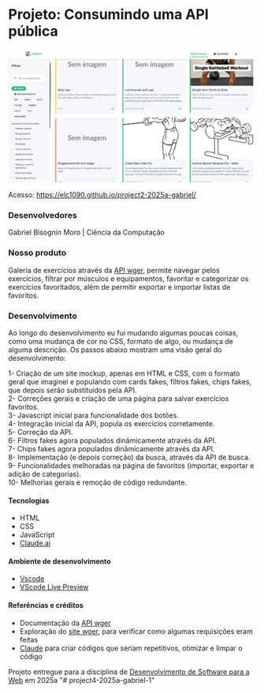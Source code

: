 # Projeto: Consumindo uma API pública

<img src="preview.png" alt="desktop preview" width="720"/>

Acesso: https://elc1090.github.io/project2-2025a-gabriel/


### Desenvolvedores
Gabriel Bisognin Moro | Ciência da Computação


### Nosso produto

Galeria de exercícios através da [API wger](https://wger.de/pt-br/software/api), permite navegar pelos exercícios, filtrar por músculos e equipamentos, favoritar e categorizar os exercícios favoritados, além de permitir exportar e importar listas de favoritos.


### Desenvolvimento
Ao longo do desenvolvimento eu fui mudando algumas poucas coisas, como uma mudança de cor no CSS, formato de algo, ou mudança de alguma descrição. Os passos abaixo mostram uma visão geral do desenvolvimento:

1- Criação de um site mockup, apenas em HTML e CSS, com o formato geral que imaginei e populando com cards fakes, filtros fakes, chips fakes, que depois serão substituídos pela API.  
2- Correções gerais e criação de uma página para salvar exercícios favoritos.  
3- Javascript inícial para funcionalidade dos botões.  
4- Integração inicial da API, popula os exercícios corretamente.  
5- Correção da API.  
6- Filtros fakes agora populados dinâmicamente através da API.  
7- Chips fakes agora populados dinâmicamente através da API.  
8- Implementação (e depois correção) da busca, através da API de busca.  
9- Funcionalidades melhoradas na página de favoritos (importar, exportar e adição de categorias).  
10- Melhorias gerais e remoção de código redundante.  

#### Tecnologias

- HTML  
- CSS  
- JavaScript
- [Claude.ai](https://claude.ai/)

#### Ambiente de desenvolvimento

- [Vscode](https://code.visualstudio.com/)   
- [VScode Live Preview](https://marketplace.visualstudio.com/items?itemName=ms-vscode.live-server)   

#### Referências e créditos

- Documentação da [API wger](https://wger.de/pt-br/software/api)  
- Exploração do [site wger](https://wger.de/pt-br/exercise/overview/), para verificar como algumas requisições eram feitas
- [Claude](https://claude.ai/new) para criar códigos que seriam repetitivos, otimizar e limpar o código

Projeto entregue para a disciplina de [Desenvolvimento de Software para a Web](http://github.com/andreainfufsm/elc1090-2025a) em 2025a
"# project4-2025a-gabriel-1" 
